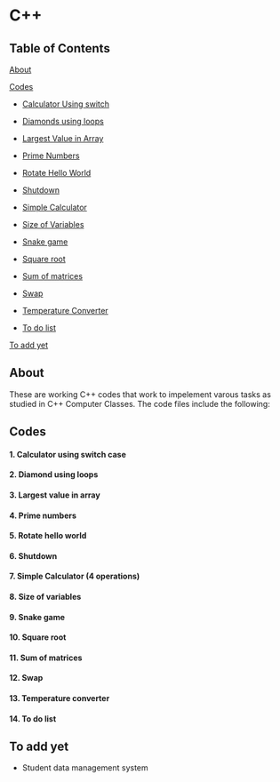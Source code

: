 # C++

## Table of Contents
[About](#about)

[Codes](#codes)

* [Calculator Using switch](#calculator-using-switch-case)

* [Diamonds using loops](#diamond-using-loops)

* [Largest Value in Array](#largest-value-in-array)

* [Prime Numbers](#4-prime-numbers)

* [Rotate Hello World](#rotate-hello-world)

* [Shutdown](#shutdown)

* [Simple Calculator](#simple-calculator-4-operations)

* [Size of Variables](#size-of-variables)

* [Snake game](#snake-game)

* [Square root](#square-root)

* [Sum of matrices](#sum-of-matrices)

* [Swap](#swap)

* [Temperature Converter](#temperature-converter)

* [To do list](#to-do-list-list)

[To add yet](#to-add-yet)

## About
These are working C++ codes that work to impelement varous tasks as studied in  C++ Computer Classes. 
The code files include the following:

## Codes
#### 1. Calculator using  switch case
#### 2. Diamond using loops
#### 3. Largest value in array
#### 4. Prime numbers
#### 5. Rotate hello world
#### 6. Shutdown
#### 7. Simple Calculator (4 operations)
#### 8. Size of variables
#### 9. Snake game
#### 10. Square root
#### 11. Sum of  matrices
#### 12. Swap
#### 13. Temperature converter
#### 14. To do list 


## To add yet
* Student data management system
